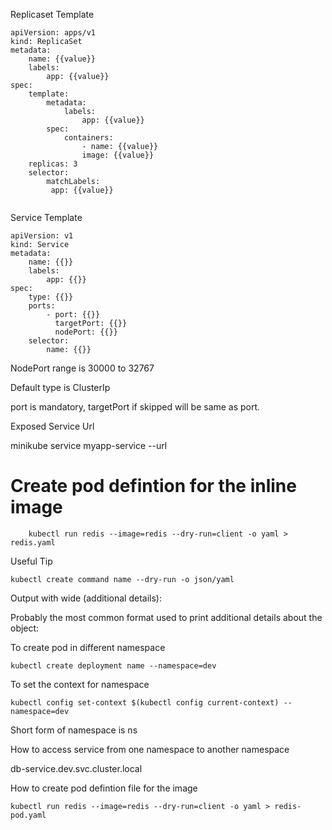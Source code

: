 Replicaset Template

```
apiVersion: apps/v1
kind: ReplicaSet
metadata:
    name: {{value}}
    labels:
        app: {{value}}
spec:
    template:
        metadata:
            labels:
                app: {{value}}
        spec:
            containers:
                - name: {{value}}
                image: {{value}}
    replicas: 3
    selector:
        matchLabels:
         app: {{value}}
            
```

Service Template

```
apiVersion: v1
kind: Service
metadata:
    name: {{}}
    labels:
        app: {{}}
spec:
    type: {{}}
    ports:
        - port: {{}}
          targetPort: {{}}
          nodePort: {{}}
    selector:
        name: {{}}
```

NodePort range is 30000 to 32767 

Default type is ClusterIp

port is mandatory, targetPort if skipped will be same as port. 


Exposed Service Url

minikube service myapp-service --url 

# Create pod defintion for the inline image 

```
    kubectl run redis --image=redis --dry-run=client -o yaml > redis.yaml
```

Useful Tip

```
kubectl create command name --dry-run -o json/yaml
```

Output with wide (additional details):

Probably the most common format used to print additional details about the object:

To create pod in different namespace 

```
kubectl create deployment name --namespace=dev
```

To set the context for namespace 

```
kubectl config set-context $(kubectl config current-context) --namespace=dev
```

Short form of namespace is ns 

How to access service from one namespace to another namespace 

db-service.dev.svc.cluster.local

How to create pod defintion file for the image 

```
kubectl run redis --image=redis --dry-run=client -o yaml > redis-pod.yaml
```